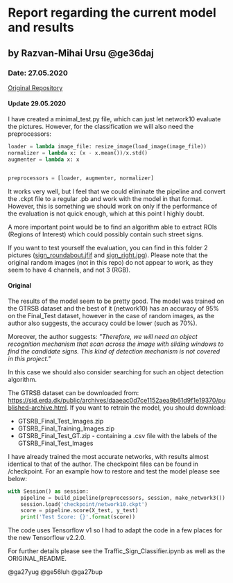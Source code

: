 # Report regarding the current model and results
## by Razvan-Mihai Ursu @ge36daj
### Date: 27.05.2020

[Original Repository](https://github.com/naokishibuya/car-traffic-sign-classification)

#### Update 29.05.2020
I have created a minimal_test.py file, which can just let network10 evaluate the pictures. However, for the classification we will also need the preprocessors:
```python
loader = lambda image_file: resize_image(load_image(image_file))
normalizer = lambda x: (x - x.mean())/x.std()
augmenter = lambda x: x


preprocessors = [loader, augmenter, normalizer]
```
It works very well, but I feel that we could eliminate the pipeline and convert the .ckpt file to a regular .pb and work with the model in that format. However, this is something we should work on only if the performance of the evaluation is not quick enough, which at this point I highly doubt.

A more important point would be to find an algorithm able to extract ROIs (Regions of Interest) which could possibly contain such street signs.

If you want to test yourself the evaluation, you can find in this folder 2 pictures ([sign_roundabout.jfif](sign_roundabout.jfif) and [sign_right.jpg](sign_right.jpg)). Please note that the original random images (not in this repo) do not appear to work, as they seem to have 4 channels, and not 3 (RGB).


#### Original
The results of the model seem to be pretty good. The model was trained on the GTRSB dataset and the best of it (network10) has an accuracy of 95% on the Final_Test dataset, however in the case of random images, as the author also suggests, the accuracy could be lower (such as 70%).

Moreover, the author suggests: *"Therefore, we will need an object recognition mechanism that scan across the image with sliding windows to find the candidate signs. This kind of detection mechanism is not covered in this project."*

In this case we should also consider searching for such an object detection algorithm.

The GTRSB dataset can be downloaded from: https://sid.erda.dk/public/archives/daaeac0d7ce1152aea9b61d9f1e19370/published-archive.html.
If you want to retrain the model, you should download:
- GTSRB_Final_Test_Images.zip
- GTSRB_Final_Training_Images.zip
- GTSRB_Final_Test_GT.zip - containing a .csv file with the labels of the GTSRB_Final_Test_Images

I have already trained the most accurate networks, with results almost identical to that of the author. The checkpoint files can be found in /checkpoint. For an example how to restore and test the model please see below:

```python
with Session() as session:
    pipeline = build_pipeline(preprocessors, session, make_network3())
    session.load('checkpoint/network10.ckpt')
    score = pipeline.score(X_test, y_test)
    print('Test Score: {}'.format(score))
```
The code uses Tensorflow v1 so I had to adapt the code in a few places for the new Tensorflow v2.2.0.

For further details please see the Traffic_Sign_Classifier.ipynb as well as the ORIGINAL_README.

@ga27yug @ge56luh @ga27bup